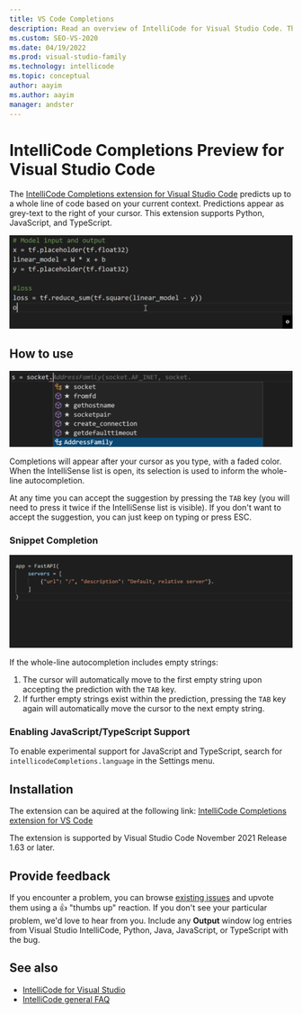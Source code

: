 ```yaml
---
title: VS Code Completions
description: Read an overview of IntelliCode for Visual Studio Code. The IntelliCode extension provides AI-assisted IntelliSense for Python, Java, TypeScript, and JavaScript.
ms.custom: SEO-VS-2020
ms.date: 04/19/2022
ms.prod: visual-studio-family
ms.technology: intellicode
ms.topic: conceptual
author: aayim
ms.author: aayim
manager: andster
---
```


# IntelliCode Completions Preview for Visual Studio Code

The [IntelliCode Completions extension for Visual Studio Code](https://marketplace.visualstudio.com/items?itemName=VisualStudioExptTeam.vscodeintellicode-completions) predicts up to a whole line of code based on your current context. Predictions appear as grey-text to the right of your cursor. This extension supports Python, JavaScript, and TypeScript.

![IntelliCode Completions for Python in Visual Studio Code](media/wlc.gif)

## How to use
![IntelliCode Completions interpreting IntelliSense completion list selection in Visual Studio Code](media/intellisenseSelection.gif)

Completions will appear after your cursor as you type, with a faded color. When the IntelliSense list is open, its selection is used to inform the whole-line autocompletion.

At any time you can accept the suggestion by pressing the `TAB` key (you will need to press it twice if the IntelliSense list is visible). If you don't want to accept the suggestion, you can just keep on typing or press ESC.

### Snippet Completion

![Accepting a grey text completion with empty string automatically moves the cursor to the empty string](media/vsc-wlc-snippetcompletion.gif)

If the whole-line autocompletion includes empty strings:

1. The cursor will automatically move to the first empty string upon accepting the prediction with the `TAB` key.
2. If further empty strings exist within the prediction, pressing the `TAB` key again will automatically move the cursor to the next empty string.

### Enabling JavaScript/TypeScript Support

To enable experimental support for JavaScript and TypeScript, search for `intellicodeCompletions.language` in the Settings menu.

## Installation

The extension can be aquired at the following link: [IntelliCode Completions extension for VS Code](https://marketplace.visualstudio.com/items?itemName=VisualStudioExptTeam.vscodeintellicode-completions)

The extension is supported by Visual Studio Code November 2021 Release 1.63 or later.

## Provide feedback

If you encounter a problem, you can browse [existing issues](https://github.com/MicrosoftDocs/intellicode/issues) and upvote them using a 👍 "thumbs up" reaction. If you don't see your particular problem, we'd love to hear from you. Include any **Output** window log entries from Visual Studio IntelliCode, Python, Java, JavaScript, or TypeScript with the bug.

## See also

- [IntelliCode for Visual Studio](intellicode-visual-studio.md)
- [IntelliCode general FAQ](faq.yml)



